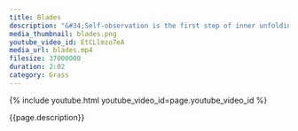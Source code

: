 ```yaml
---
title: Blades
description: "&#34;Self-observation is the first step of inner unfolding.&#34; – Amit Ray"
media_thumbnail: blades.png
youtube_video_id: EtCLlmzo7eA
media_url: blades.mp4
filesize: 37000000
duration: 2:02
category: Grass
---
```


{% include youtube.html youtube_video_id=page.youtube_video_id %}

<div class="buddha_quote">{{page.description}}</div>

